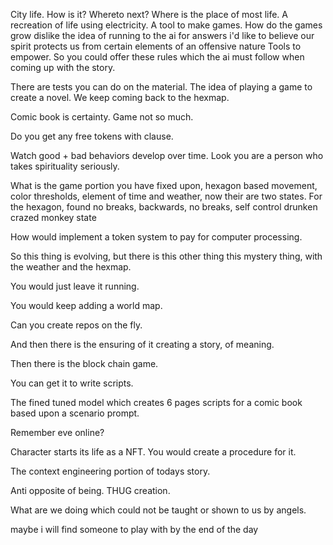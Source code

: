 City life. How is it? 
Whereto next? 
Where is the place of most life. 
A recreation of life using electricity. 
A tool to make games.
How do the games grow 
dislike the idea of running to the ai for answers
i'd like to believe our spirit protects us 
from certain elements of an offensive nature
Tools to empower. 
So you could offer these rules which the
ai must follow when coming up with
the story. 

There are tests you can do on the material. 
The idea of playing a game to create a novel.
We keep coming back to the hexmap.

Comic book is certainty. 
Game not so much. 

Do you get any free tokens with clause. 

Watch good + bad behaviors develop over time. 
Look you are a person who takes spirituality seriously.

What is the game portion you have
fixed upon, hexagon based movement,
color thresholds, element of time and
weather, now their are two states.
For the hexagon, 
found no breaks, backwards, no breaks, self control
drunken crazed monkey state

How would implement a token system to pay for computer processing. 

So this thing is evolving, 
but there is this other thing this mystery thing, with the
weather and the hexmap. 

You would just
leave it running. 

You would keep adding a world map. 

Can you create repos on the fly. 

And then there is the ensuring of it creating a story, of meaning. 

Then there is the block chain game. 

You can get it to write scripts. 

The fined tuned model which creates 6 pages scripts for a comic
book based upon a scenario prompt.

Remember eve online? 

Character starts its life as a NFT. 
You would create a procedure for it. 

The context engineering portion of todays story. 

Anti opposite of being. 
THUG creation. 

What are we doing which could not be taught or shown to us by angels.

maybe i will find someone to play with by the end of the day